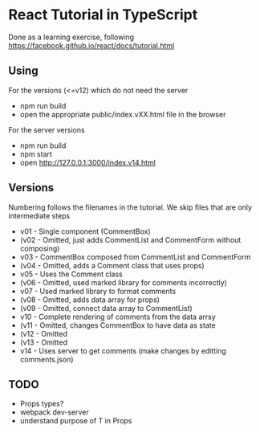 # React Tutorial in TypeScript

Done as a learning exercise, following https://facebook.github.io/react/docs/tutorial.html

## Using

For the versions (<=v12) which do not need the server

* npm run build
* open the appropriate public/index.vXX.html file in the browser

For the server versions

* npm run build
* npm start
* open http://127.0.0.1:3000/index.v14.html

## Versions

Numbering follows the filenames in the tutorial. We skip files that are only intermediate steps

* v01 - Single component (CommentBox)
* (v02 - Omitted, just adds CommentList and CommentForm without composing)
* v03 - CommentBox composed from CommentList and CommentForm
* (v04 - Omitted, adds a Comment class that uses props)
* v05 - Uses the Comment class
* (v06 - Omitted, used marked library for comments incorrectly)
* v07 - Used marked library to format comments
* (v08 - Omitted, adds data array for props)
* (v09 - Omitted, connect data array to CommentList)
* v10 - Complete rendering of comments from the data arrsy
* (v11 - Omitted, changes CommentBox to have data as state
* (v12 - Omitted
* (v13 - Omitted
* v14 - Uses server to get comments (make changes by editting comments.json)

## TODO

* Props types?
* webpack dev-server
* understand purpose of T in Props<T>

